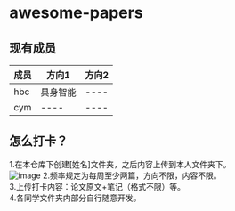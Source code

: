 # awesome-papers

## 现有成员
成员 | 方向1  |  方向2
---- | ----- | ------  
hbc | 具身智能 | ----
cym | ---- | ----


## 怎么打卡？<br>
1.在本仓库下创建[姓名]文件夹，之后内容上传到本人文件夹下。<br>
![image](https://github.com/DHU-AILab/awesome-papers/assets/104660431/9cfa23a2-9963-46c5-9bc4-e1900f3157b7)
2.频率规定为每周至少两篇，方向不限，内容不限。<br>
3.上传打卡内容：论文原文+笔记（格式不限）等。<br>
4.各同学文件夹内部分自行随意开发。
